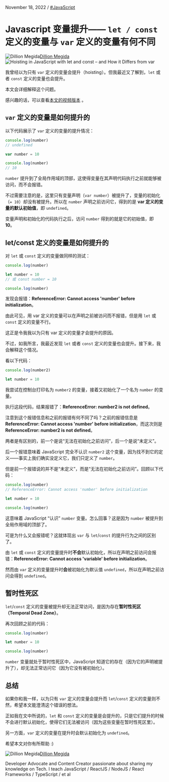 November 18, 2022
 / [#JavaScript](/news/tag/javascript/)

# Javascript 变量提升—— `let / const` 定义的变量与 `var` 定义的变量有何不同

![Dillion Megida](https://www.freecodecamp.org/news/content/images/size/w60/2022/03/deee.jpg)[Dillion Megida](/news/author/dillionmegida/)![Hoisting in JavaScript with let and const – and How it Differs from var](https://www.freecodecamp.org/news/content/images/size/w2000/2022/11/5.-let-const-hoisting.png)

我曾经以为只有 `var` 定义的变量会提升（hoisting）。但我最近又了解到，`let` 或者 `const` 定义的变量也会提升。

本文会详细解释这个问题。

感兴趣的话，可以查看[本文的视频版本](https://www.youtube.com/watch?v=VbHaL_J8Ex0) 。

## `var` 定义的变量是如何提升的

以下代码展示了 `var` 定义的变量的提升情况：

```js
console.log(number)
// undefined

var number = 10

console.log(number)
// 10

```

`number` 提升到了全局作用域的顶部，这使得变量在其声明代码执行之前就能够被访问，而不会报错。

不过需要注意的是，这里只有变量声明（`var number`）被提升了，变量的初始化（`= 10`）却没有被提升。所以在 `number` 声明之前访问它，得到的是 **var 定义的变量的默认初始值**，即 `undefined`。

变量声明和初始化的代码执行之后，访问 `number` 得到的就是它的初始值，即 **10**。

## let/const 定义的变量是如何提升的

对 `let` 或 `const` 定义的变量做同样的测试：

```js
console.log(number)

let number = 10
// 或 const number = 10

console.log(number)

```

发现会报错：**ReferenceError: Cannot access 'number' before initialization**。

由此可见，用 var 定义的变量可以在声明之前被访问而不报错，但是用 `let` 或 `const` 定义的变量不行。

这正是令我我以为只有 var 定义的变量才会提升的原因。

不过，如我所言，我最近发现 `let` 或者 `const` 定义的变量也会提升。接下来，我会解释这个情况。

看以下代码：

```js
console.log(number2)

let number = 10

```

我尝试在控制台打印名为 `number2` 的变量，接着又初始化了一个名为 `number` 的变量。

执行这段代码，结果报错了：**ReferenceError: number2 is not defined**。

注意到这个报错信息和之前的报错有何不同了吗？之前的报错信息是 **ReferenceError: Cannot access 'number' before initialization**，而这次则是 **ReferenceError: number2 is not defined**。

两者是有区别的，前一个是说“无法在初始化之前访问”，后一个是说“未定义”。

后一个报错意味着 JavaScript 完全不认识 `number2` 这个变量，因为找不到它的定义——事实上我们确实没定义它，我们只定义了 `number`。

但是前一个报错说的并不是“未定义”，而是“无法在初始化之前访问”。回顾以下代码：

```js
console.log(number)
// ReferenceError: Cannot access 'number' before initialization

let number = 10

console.log(number)

```

这意味着 JavaScript “认识” `number` 变量。怎么回事？这是因为 `number` 被提升到全局作用域的顶部了。

可是为什么又会报错呢？这就体现出 `var` 与 `let`/`const` 的提升行为之间的区别了。

由 `let` 或 `const` 定义的变量提升时**不会**默认初始化，所以在声明之前访问会报错：**ReferenceError: Cannot access 'variable' before initialization**。

然而由 `var` 定义的变量提升时**会**被初始化为默认值 `undefined`，所以在声明之前访问会得到 `undefined`。

## 暂时性死区

`let`/`const` 定义的变量被提升却无法正常访问，是因为存在**暂时性死区（Temporal Dead Zone）**。

再次回顾之前的代码：

```js
console.log(number)

let number = 10

console.log(number)

```

`number` 变量就处于暂时性死区中，JavaScript 知道它的存在（因为它的声明被提升了），却无法正常访问它（因为它没有被初始化）。

## 总结

如果你和我一样，以为只有 `var` 定义的变量会提升而 `let`/`const` 定义的变量则不然，希望本文能澄清这个错误的想法。

正如我在文中所说的，`let` 和 `const` 定义的变量是会提升的，只是它们提升的时候不会进行默认初始化，使得它们无法被访问（因为这些变量在暂时性死区里）。

另一方面，`var` 定义的变量在提升时会默认初始化为 `undefined`。

希望本文对你有所帮助 :)

![Dillion Megida](https://www.freecodecamp.org/news/content/images/size/w60/2022/03/deee.jpg)[Dillion Megida](/news/author/dillionmegida/)

Developer Advocate and Content Creator passionate about sharing my knowledge on Tech. I teach JavaScript / ReactJS / NodeJS / React Frameworks / TypeScript / et al